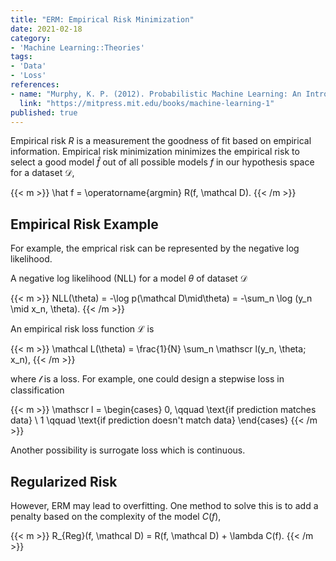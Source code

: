```yaml
---
title: "ERM: Empirical Risk Minimization"
date: 2021-02-18
category:
- 'Machine Learning::Theories'
tags:
- 'Data'
- 'Loss'
references:
- name: "Murphy, K. P. (2012). Probabilistic Machine Learning: An Introduction."
  link: "https://mitpress.mit.edu/books/machine-learning-1"
published: true
---
```


Empirical risk $R$ is a measurement the goodness of fit based on empirical information. Empirical risk minimization minimizes the empirical risk to select a good model $\hat f$ out of all possible models $f$ in our hypothesis space for a dataset $\mathcal D$,

{{< m >}}
\hat f = \operatorname{argmin} R(f, \mathcal D).
{{< /m >}}

## Empirical Risk Example

For example, the emprical risk can be represented by the negative log likelihood.

A negative log likelihood (NLL) for a model $\theta$ of dataset $\mathcal D$

{{< m >}}
NLL(\theta) = -\log  p(\mathcal D\mid\theta) = -\sum_n \log (y_n \mid x_n, \theta).
{{< /m >}}

An empirical risk loss function $\mathcal L$ is

{{< m >}}
\mathcal L(\theta) = \frac{1}{N} \sum_n \mathscr l(y_n, \theta; x_n),
{{< /m >}}

where $\mathscr l$ is a loss. For example, one could design a stepwise loss in classification

{{< m >}}
\mathscr l = \begin{cases}
0, \qquad \text{if prediction matches data} \\
1 \qquad \text{if prediction doesn't match data}
\end{cases}
{{< /m >}}

Another possibility is surrogate loss which is continuous.


## Regularized Risk

However, ERM may lead to overfitting. One method to solve this is to add a penalty based on the complexity of the model $C(f)$,

{{< m >}}
R_{Reg}(f, \mathcal D) = R(f, \mathcal D) + \lambda C(f).
{{< /m >}}